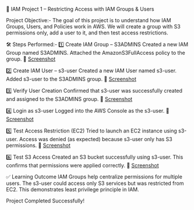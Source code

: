 📘 IAM Project 1 – Restricting Access with IAM Groups & Users

Project Objective:-
The goal of this project is to understand how IAM Groups, Users, and Policies work in AWS.
We will create a group with S3 permissions only, add a user to it, and then test access restrictions.

🛠 Steps Performed:-
1️⃣ Create IAM Group – S3ADMINS
Created a new IAM Group named S3ADMINS.
Attached the AmazonS3FullAccess policy to the group.
📸 [Screenshot](./Images/ss1.png)

2️⃣ Create IAM User – s3-user
Created a new IAM User named s3-user.
Added s3-user to the S3ADMINS group.
📸 [Screenshot](./Images/ss2.png)

3️⃣ Verify User Creation
Confirmed that s3-user was successfully created and assigned to the S3ADMINS group.
📸 [Screenshot](./Images/ss3.png)

4️⃣ Login as s3-user
Logged into the AWS Console as the s3-user.
📸 [Screenshot](./Images/ss4.png)

5️⃣ Test Access Restriction (EC2)
Tried to launch an EC2 instance using s3-user.
Access was denied (as expected) because s3-user only has S3 permissions.
📸 [Screenshot](./Images/ss5.png)

6️⃣ Test S3 Access
Created an S3 bucket successfully using s3-user.
This confirms that permissions were applied correctly.
📸 [Screenshot](./Images/ss6.png)


✅ Learning Outcome
IAM Groups help centralize permissions for multiple users.
The s3-user could access only S3 services but was restricted from EC2.
This demonstrates least privilege principle in IAM.

 Project Completed Successfully!
